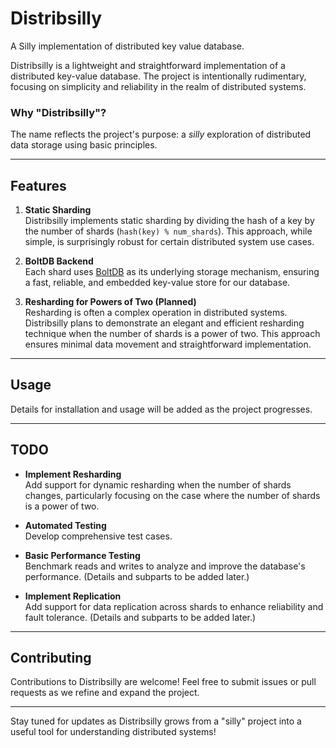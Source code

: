 # Distribsilly

A Silly implementation of distributed key value database.

Distribsilly is a lightweight and straightforward implementation of a distributed key-value database. The project is intentionally rudimentary, focusing on simplicity and reliability in the realm of distributed systems.

### Why "Distribsilly"?

The name reflects the project's purpose: a *silly* exploration of distributed data storage using basic principles.

---

## Features

1. **Static Sharding**  
   Distribsilly implements static sharding by dividing the hash of a key by the number of shards (`hash(key) % num_shards`). This approach, while simple, is surprisingly robust for certain distributed system use cases.  
   
2. **BoltDB Backend**  
   Each shard uses [BoltDB](https://github.com/etcd-io/bbolt) as its underlying storage mechanism, ensuring a fast, reliable, and embedded key-value store for our database.

3. **Resharding for Powers of Two (Planned)**  
   Resharding is often a complex operation in distributed systems. Distribsilly plans to demonstrate an elegant and efficient resharding technique when the number of shards is a power of two. This approach ensures minimal data movement and straightforward implementation.

---

## Usage

Details for installation and usage will be added as the project progresses.

---

## TODO

- **Implement Resharding**  
  Add support for dynamic resharding when the number of shards changes, particularly focusing on the case where the number of shards is a power of two.

- **Automated Testing**  
  Develop comprehensive test cases.

- **Basic Performance Testing**  
  Benchmark reads and writes to analyze and improve the database's performance. (Details and subparts to be added later.)

- **Implement Replication**  
  Add support for data replication across shards to enhance reliability and fault tolerance. (Details and subparts to be added later.)

---

## Contributing

Contributions to Distribsilly are welcome! Feel free to submit issues or pull requests as we refine and expand the project.

---

Stay tuned for updates as Distribsilly grows from a "silly" project into a useful tool for understanding distributed systems!

